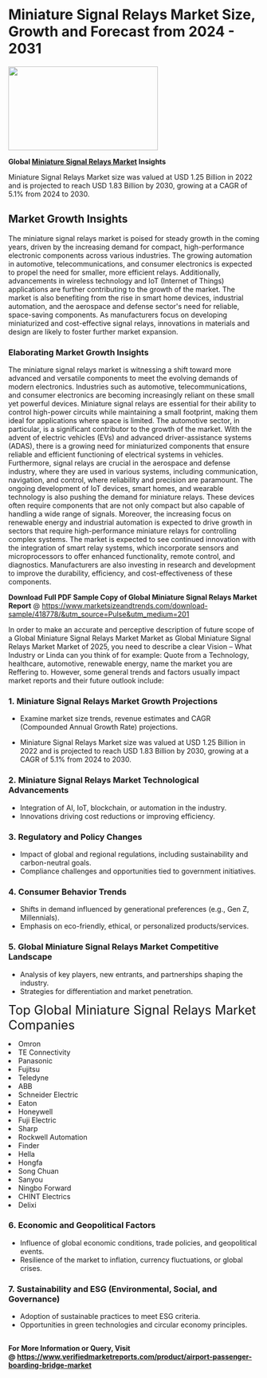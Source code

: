 <H1>Miniature Signal Relays Market Size, Growth and Forecast from 2024 - 2031</H1><img class="aligncenter size-medium wp-image-584254" src="https://thirdeyenews.in/wp-content/uploads/2024/09/Global-Market-Research-300x168.jpeg" alt="" width="300" height="168" /><p><strong>Global&nbsp;<a href="https://www.marketsizeandtrends.com/download-sample/418778/&amp;utm_source=Pulse&amp;utm_medium=201">Miniature Signal Relays Market</a> Insights</strong></p><p>Miniature Signal Relays Market size was valued at USD 1.25 Billion in 2022 and is projected to reach USD 1.83 Billion by 2030, growing at a CAGR of 5.1% from 2024 to 2030.</p><p><h2>Market Growth Insights</h2> The miniature signal relays market is poised for steady growth in the coming years, driven by the increasing demand for compact, high-performance electronic components across various industries. The growing automation in automotive, telecommunications, and consumer electronics is expected to propel the need for smaller, more efficient relays. Additionally, advancements in wireless technology and IoT (Internet of Things) applications are further contributing to the growth of the market. The market is also benefiting from the rise in smart home devices, industrial automation, and the aerospace and defense sector's need for reliable, space-saving components. As manufacturers focus on developing miniaturized and cost-effective signal relays, innovations in materials and design are likely to foster further market expansion. <h3>Elaborating Market Growth Insights</h3> The miniature signal relays market is witnessing a shift toward more advanced and versatile components to meet the evolving demands of modern electronics. Industries such as automotive, telecommunications, and consumer electronics are becoming increasingly reliant on these small yet powerful devices. Miniature signal relays are essential for their ability to control high-power circuits while maintaining a small footprint, making them ideal for applications where space is limited. The automotive sector, in particular, is a significant contributor to the growth of the market. With the advent of electric vehicles (EVs) and advanced driver-assistance systems (ADAS), there is a growing need for miniaturized components that ensure reliable and efficient functioning of electrical systems in vehicles. Furthermore, signal relays are crucial in the aerospace and defense industry, where they are used in various systems, including communication, navigation, and control, where reliability and precision are paramount. The ongoing development of IoT devices, smart homes, and wearable technology is also pushing the demand for miniature relays. These devices often require components that are not only compact but also capable of handling a wide range of signals. Moreover, the increasing focus on renewable energy and industrial automation is expected to drive growth in sectors that require high-performance miniature relays for controlling complex systems. The market is expected to see continued innovation with the integration of smart relay systems, which incorporate sensors and microprocessors to offer enhanced functionality, remote control, and diagnostics. Manufacturers are also investing in research and development to improve the durability, efficiency, and cost-effectiveness of these components. </p><p><span class=""><strong>Download Full PDF Sample Copy of Global Miniature Signal Relays Market Report</strong> @ <a href="https://www.marketsizeandtrends.com/download-sample/418778/&amp;utm_source=Pulse&amp;utm_medium=201" target="_blank">https://www.marketsizeandtrends.com/download-sample/418778/&amp;utm_source=Pulse&amp;utm_medium=201</a></span></p><p>In order to make an accurate and perceptive description of future scope of a Global&nbsp;Miniature Signal Relays Market Market as Global&nbsp;Miniature Signal Relays Market Market of 2025, you need to describe a clear Vision &ndash; What Industry or Linda can you think of for example: Quote from a Technology, healthcare, automotive, renewable energy, name the market you are Reffering to. However, some general trends and factors usually impact market reports and their future outlook include:</p><h3>1.&nbsp;<strong>Miniature Signal Relays Market Growth Projections</strong></h3><ul><li>Examine market size trends, revenue estimates and CAGR (Compounded Annual Growth Rate) projections.</li><li><p>Miniature Signal Relays Market size was valued at USD 1.25 Billion in 2022 and is projected to reach USD 1.83 Billion by 2030, growing at a CAGR of 5.1% from 2024 to 2030.</p></li></ul><h3>2.&nbsp;<strong>Miniature Signal Relays Market Technological Advancements</strong></h3><ul><li>Integration of AI, IoT, blockchain, or automation in the industry.</li><li>Innovations driving cost reductions or improving efficiency.</li></ul><h3>3.&nbsp;<strong>Regulatory and Policy Changes</strong></h3><ul><li>Impact of global and regional regulations, including sustainability and carbon-neutral goals.</li><li>Compliance challenges and opportunities tied to government initiatives.</li></ul><h3>4.&nbsp;<strong>Consumer Behavior Trends</strong></h3><ul><li>Shifts in demand influenced by generational preferences (e.g., Gen Z, Millennials).</li><li>Emphasis on eco-friendly, ethical, or personalized products/services.</li></ul><h3>5.&nbsp;<strong>Global Miniature Signal Relays Market Competitive Landscape</strong></h3><ul><li>Analysis of key players, new entrants, and partnerships shaping the industry.</li><li>Strategies for differentiation and market penetration.</li></ul><p data-pm-slice="1 1 []"><span style="color: inherit; font-family: inherit; font-size: 25px;">Top Global Miniature Signal Relays Market Companies</span></p><div class="" data-test-id=""><p><li>Omron</li><li> TE Connectivity</li><li> Panasonic</li><li> Fujitsu</li><li> Teledyne</li><li> ABB</li><li> Schneider Electric</li><li> Eaton</li><li> Honeywell</li><li> Fuji Electric</li><li> Sharp</li><li> Rockwell Automation</li><li> Finder</li><li> Hella</li><li> Hongfa</li><li> Song Chuan</li><li> Sanyou</li><li> Ningbo Forward</li><li> CHINT Electrics</li><li> Delixi</li></p></div><h3>6.&nbsp;<strong>Economic and Geopolitical Factors</strong></h3><ul><li>Influence of global economic conditions, trade policies, and geopolitical events.</li><li>Resilience of the market to inflation, currency fluctuations, or global crises.</li></ul><h3>7.&nbsp;<strong>Sustainability and ESG (Environmental, Social, and Governance)</strong></h3><ul><li>Adoption of sustainable practices to meet ESG criteria.</li><li>Opportunities in green technologies and circular economy principles.</li></ul><h2><strong style="font-size: 14px;">For More Information or Query, Visit @&nbsp;</strong><a style="background-color: #ffffff; font-size: 14px;" href="https://www.marketsizeandtrends.com/report/miniature-signal-relays-market/" target="_blank">https://www.verifiedmarketreports.com/product/airport-passenger-boarding-bridge-market</a></h2>

